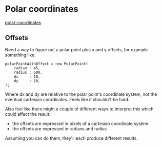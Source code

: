 Polar coordinates
=================



[polar-coordinates](../[library]/polar-coordinates.js)



Offsets
-------

Need a way to figure out a polar point plus x and y offsets, for example something like:


	polarPointWithOffset = new PolarPoint(
		radian : 45,
		radius : 600,
		dx     : 10,
		dy     : 10,
	);


Where dx and dy are relative to the polar point's coordinate system, not the eventual cartesian coordinates.
Feels like it shouldn't be hard.

Also feel like there might a couple of different ways to interpret this which could affect the result.
* the offsets are expressed in pixels of a cartesian coordinate system
* the offsets are expressed in radians and radius

Assuming you can do them, they'll each produce different results.
